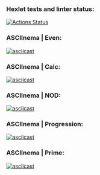 ### Hexlet tests and linter status:
[![Actions Status](https://github.com/Korjick/python-project-49/actions/workflows/hexlet-check.yml/badge.svg)](https://github.com/Korjick/python-project-49/actions)

### ASCIInema | Even:
[![asciicast](https://asciinema.org/a/699009.svg)](https://asciinema.org/a/699009)

### ASCIInema | Calc:
[![asciicast](https://asciinema.org/a/699129.svg)](https://asciinema.org/a/699129)

### ASCIInema | NOD:
[![asciicast](https://asciinema.org/a/699134.svg)](https://asciinema.org/a/699134)

### ASCIInema | Progression:
[![asciicast](https://asciinema.org/a/699135.svg)](https://asciinema.org/a/699135)

### ASCIInema | Prime:
[![asciicast](https://asciinema.org/a/699136.svg)](https://asciinema.org/a/699136)
